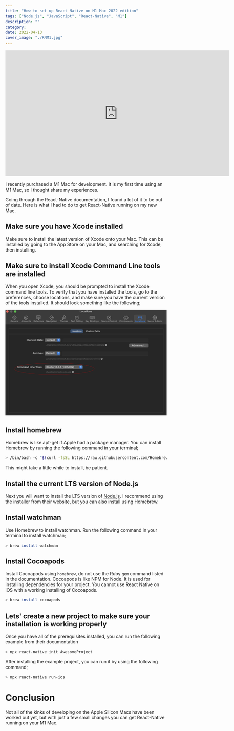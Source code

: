 ```yaml
---
title: "How to set up React Native on M1 Mac 2022 edition"
tags: ["Node.js", "JavaScript", "React-Native", "M1"]
description: ""
category: 
date: 2022-04-13
cover_image: "./RNM1.jpg"
---
```


<div style="text-align: center">
<iframe width="700" height="393" src="https://youtube.com/embed/B1efUcJ8Fbk" frameborder="0" allow="accelerometer; autoplay; encrypted-media; gyroscope; picture-in-picture" allowfullscreen></iframe>
</div>

I recently purchased a M1 Mac for development. It is my first time using an M1 Mac, so I thought share my experiences.

Going through the React-Native documentation, I found a lot of it to be out of date. Here is what I had to do to get React-Native running on my new Mac.

## Make sure you have Xcode installed

Make sure to install the latest version of Xcode onto your Mac. This can be installed by going to the App Store on your Mac, and searching for Xcode, then installing.

## Make sure to install Xcode Command Line tools are installed

When you open Xcode, you should be prompted to install the Xcode command line tools. To verify that you have installed the tools, go to the preferences, choose locations, and make sure you have the current version of the tools installed. It should look something like the following;

![Screenshot of the command line preferences](./prefs.jpg)

## Install homebrew

Homebrew is like apt-get if Apple had a package manager. You can install Homebrew by running the following command in your terminal;

```bash
> /bin/bash -c "$(curl -fsSL https://raw.githubusercontent.com/Homebrew/install/HEAD/install.sh)"
```
This might take a little while to install, be patient.

## Install the current LTS version of Node.js

Next you will want to install the LTS version of [Node.js](https://nodejs.org/). I recommend using the installer from their website, but you can also install using Homebrew.

## Install watchman

Use Homebrew to install watchman. Run the following command in your terminal to install watchman;

```bash
> brew install watchman
```

## Install Cocoapods

Install Cocoapods using `homebrew`, do not use the Ruby `gem` command listed in the documentation. Cocoapods is like NPM for Node. It is used for installing dependencies for your project. You cannot use React Native on iOS with a working installing of Cocoapods.

```bash
> brew install cocoapods
```

## Lets' create a new project to make sure your installation is working properly

Once you have all of the prerequisites installed, you can run the following example from their documentation

```bash
> npx react-native init AwesomeProject
```

After installing the example project, you can run it by using the following command;

```bash
> npx react-native run-ios
```

# Conclusion

Not all of the kinks of developing on the Apple Silicon Macs have been worked out yet, but with just a few small changes you can get React-Native running on your M1 Mac.